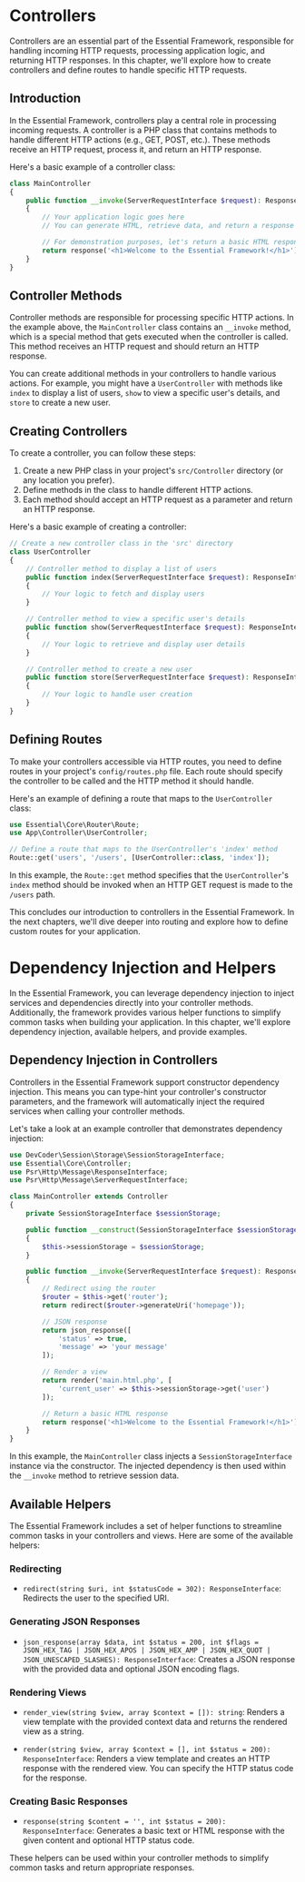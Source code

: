 # Controllers

Controllers are an essential part of the Essential Framework, responsible for handling incoming HTTP requests, processing application logic, and returning HTTP responses. In this chapter, we'll explore how to create controllers and define routes to handle specific HTTP requests.

## Introduction

In the Essential Framework, controllers play a central role in processing incoming requests. A controller is a PHP class that contains methods to handle different HTTP actions (e.g., GET, POST, etc.). These methods receive an HTTP request, process it, and return an HTTP response.

Here's a basic example of a controller class:

```php
class MainController
{
    public function __invoke(ServerRequestInterface $request): ResponseInterface
    {
        // Your application logic goes here
        // You can generate HTML, retrieve data, and return a response

        // For demonstration purposes, let's return a basic HTML response
        return response('<h1>Welcome to the Essential Framework!</h1>');
    }
}
```

## Controller Methods

Controller methods are responsible for processing specific HTTP actions. In the example above, the `MainController` class contains an `__invoke` method, which is a special method that gets executed when the controller is called. This method receives an HTTP request and should return an HTTP response.

You can create additional methods in your controllers to handle various actions. For example, you might have a `UserController` with methods like `index` to display a list of users, `show` to view a specific user's details, and `store` to create a new user.

## Creating Controllers

To create a controller, you can follow these steps:

1. Create a new PHP class in your project's `src/Controller` directory (or any location you prefer).
2. Define methods in the class to handle different HTTP actions.
3. Each method should accept an HTTP request as a parameter and return an HTTP response.

Here's a basic example of creating a controller:

```php
// Create a new controller class in the 'src' directory
class UserController
{
    // Controller method to display a list of users
    public function index(ServerRequestInterface $request): ResponseInterface
    {
        // Your logic to fetch and display users
    }

    // Controller method to view a specific user's details
    public function show(ServerRequestInterface $request): ResponseInterface
    {
        // Your logic to retrieve and display user details
    }

    // Controller method to create a new user
    public function store(ServerRequestInterface $request): ResponseInterface
    {
        // Your logic to handle user creation
    }
}
```

## Defining Routes

To make your controllers accessible via HTTP routes, you need to define routes in your project's `config/routes.php` file. Each route should specify the controller to be called and the HTTP method it should handle.

Here's an example of defining a route that maps to the `UserController` class:

```php
use Essential\Core\Router\Route;
use App\Controller\UserController;

// Define a route that maps to the UserController's 'index' method
Route::get('users', '/users', [UserController::class, 'index']);
```

In this example, the `Route::get` method specifies that the `UserController`'s `index` method should be invoked when an HTTP GET request is made to the `/users` path.

This concludes our introduction to controllers in the Essential Framework. In the next chapters, we'll dive deeper into routing and explore how to define custom routes for your application.

# Dependency Injection and Helpers

In the Essential Framework, you can leverage dependency injection to inject services and dependencies directly into your controller methods. Additionally, the framework provides various helper functions to simplify common tasks when building your application. In this chapter, we'll explore dependency injection, available helpers, and provide examples.

## Dependency Injection in Controllers

Controllers in the Essential Framework support constructor dependency injection. This means you can type-hint your controller's constructor parameters, and the framework will automatically inject the required services when calling your controller methods.

Let's take a look at an example controller that demonstrates dependency injection:

```php
use DevCoder\Session\Storage\SessionStorageInterface;
use Essential\Core\Controller;
use Psr\Http\Message\ResponseInterface;
use Psr\Http\Message\ServerRequestInterface;

class MainController extends Controller
{
    private SessionStorageInterface $sessionStorage;

    public function __construct(SessionStorageInterface $sessionStorage)
    {
        $this->sessionStorage = $sessionStorage;
    }

    public function __invoke(ServerRequestInterface $request): ResponseInterface
    {
        // Redirect using the router
        $router = $this->get('router');
        return redirect($router->generateUri('homepage'));

        // JSON response
        return json_response([
            'status' => true,
            'message' => 'your message'
        ]);

        // Render a view
        return render('main.html.php', [
            'current_user' => $this->sessionStorage->get('user')
        ]);

        // Return a basic HTML response
        return response('<h1>Welcome to the Essential Framework!</h1>');
    }
}
```

In this example, the `MainController` class injects a `SessionStorageInterface` instance via the constructor. The injected dependency is then used within the `__invoke` method to retrieve session data.

## Available Helpers

The Essential Framework includes a set of helper functions to streamline common tasks in your controllers and views. Here are some of the available helpers:

### Redirecting

- `redirect(string $uri, int $statusCode = 302): ResponseInterface`: Redirects the user to the specified URI.

### Generating JSON Responses

- `json_response(array $data, int $status = 200, int $flags = JSON_HEX_TAG | JSON_HEX_APOS | JSON_HEX_AMP | JSON_HEX_QUOT | JSON_UNESCAPED_SLASHES): ResponseInterface`: Creates a JSON response with the provided data and optional JSON encoding flags.

### Rendering Views

- `render_view(string $view, array $context = []): string`: Renders a view template with the provided context data and returns the rendered view as a string.

- `render(string $view, array $context = [], int $status = 200): ResponseInterface`: Renders a view template and creates an HTTP response with the rendered view. You can specify the HTTP status code for the response.

### Creating Basic Responses

- `response(string $content = '', int $status = 200): ResponseInterface`: Generates a basic text or HTML response with the given content and optional HTTP status code.

These helpers can be used within your controller methods to simplify common tasks and return appropriate responses.

